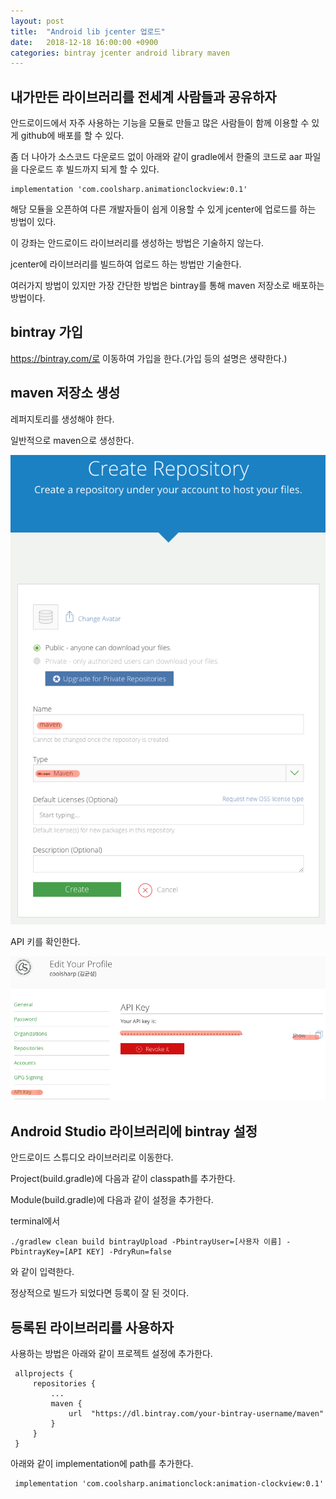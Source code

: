 ```yaml
---
layout: post
title:  "Android lib jcenter 업로드"
date:   2018-12-18 16:00:00 +0900
categories: bintray jcenter android library maven
---
```


## 내가만든 라이브러리를 전세계 사람들과 공유하자

안드로이드에서 자주 사용하는 기능을 모듈로 만들고 많은 사람들이 함께 이용할 수 있게 github에 배포를 할 수 있다.

좀 더 나아가 소스코드 다운로드 없이 아래와 같이 gradle에서 한줄의 코드로 aar 파일을 다운로드 후 빌드까지 되게 할 수 있다.

    implementation 'com.coolsharp.animationclockview:0.1'

해당 모듈을 오픈하여 다른 개발자들이 쉽게 이용할 수 있게 jcenter에 업로드를 하는 방법이 있다.

이 강좌는 안드로이드 라이브러리를 생성하는 방법은 기술하지 않는다.

jcenter에 라이브러리를 빌드하여 업로드 하는 방법만 기술한다.

여러가지 방법이 있지만 가장 간단한 방법은 bintray를 통해 maven 저장소로 배포하는 방법이다.

## bintray 가입

https://bintray.com/로 이동하여 가입을 한다.(가입 등의 설명은 생략한다.)

## maven 저장소 생성

레퍼지토리를 생성해야 한다.

일반적으로 maven으로 생성한다.<br>

![레파지토리 생성](/static/img//android_jcenter_01.png)

API 키를 확인한다.

![API 키 확인](/static/img/android_jcenter_02.png)

## Android Studio 라이브러리에 bintray 설정

안드로이드 스튜디오 라이브러리로 이동한다.

Project(build.gradle)에 다음과 같이 classpath를 추가한다.

<script src="https://gist.github.com/coolsharp/3f3434a24adb1f300a354acdffaad985.js"></script>

Module(build.gradle)에 다음과 같이 설정을 추가한다.

<script src="https://gist.github.com/coolsharp/1aad148423502187b992f5189a742f6a.js"></script>

terminal에서
```
./gradlew clean build bintrayUpload -PbintrayUser=[사용자 이름] -PbintrayKey=[API KEY] -PdryRun=false
```
와 같이 입력한다.

정상적으로 빌드가 되었다면 등록이 잘 된 것이다.

## 등록된 라이브러리를 사용하자

사용하는 방법은 아래와 같이 프로젝트 설정에 추가한다.

```	
 allprojects {	
     repositories {	
         ...	
         maven {	
             url  "https://dl.bintray.com/your-bintray-username/maven"	
         }	
     }	
 }	
```	

아래와 같이 implementation에 path를 추가한다.

```	
 implementation 'com.coolsharp.animationclock:animation-clockview:0.1'	
```